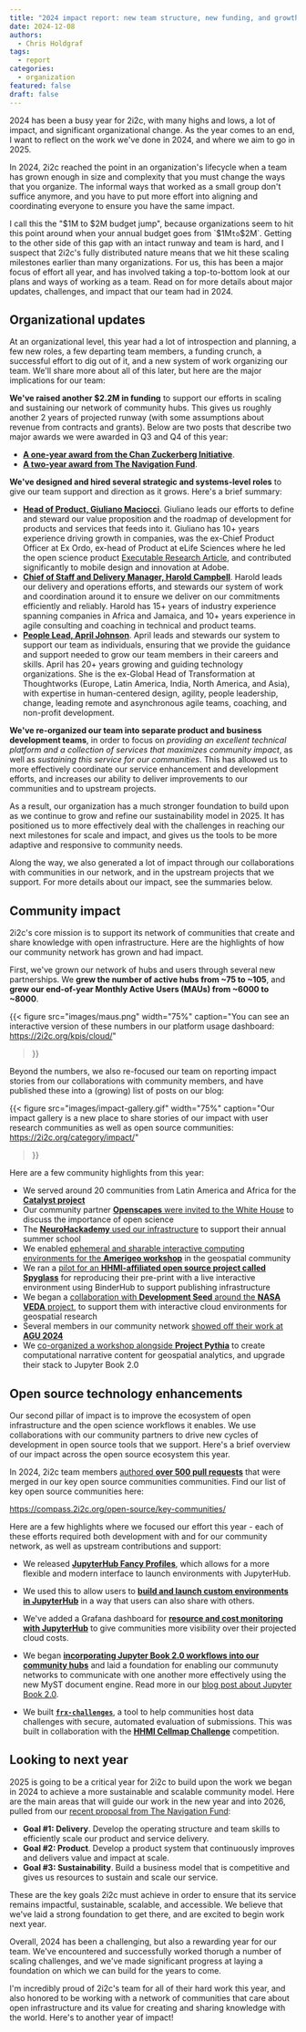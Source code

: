 ```yaml
---
title: "2024 impact report: new team structure, new funding, and growth in our network"
date: 2024-12-08
authors:
  - Chris Holdgraf
tags:
  - report
categories:
  - organization
featured: false
draft: false
---
```


2024 has been a busy year for 2i2c, with many highs and lows, a lot of impact, and significant organizational change. As the year comes to an end, I want to reflect on the work we've done in 2024, and where we aim to go in 2025.

In 2024, 2i2c reached the point in an organization's lifecycle when a team has grown enough in size and complexity that you must change the ways that you organize. The informal ways that worked as a small group don't suffice anymore, and you have to put more effort into aligning and coordinating everyone to ensure you have the same impact.

I call this the "$1M to $2M budget jump", because organizations seem to hit this point around when your annual budget goes from `$1M` to `$2M`. Getting to the other side of this gap with an intact runway and team is hard, and I suspect that 2i2c's fully distributed nature means that we hit these scaling milestones earlier than many organizations. For us, this has been a major focus of effort all year, and has involved taking a top-to-bottom look at our plans and ways of working as a team. Read on for more details about major updates, challenges, and impact that our team had in 2024.

## Organizational updates

At an organizational level, this year had a lot of introspection and planning, a few new roles, a few departing team members, a funding crunch, a successful effort to dig out of it, and a new system of work organizing our team. We'll share more about all of this later, but here are the major implications for our team:

**We've raised another $2.2M in funding** to support our efforts in scaling and sustaining our network of community hubs. This gives us roughly another 2 years of projected runway (with some assumptions about revenue from contracts and grants). Below are two posts that describe two major awards we were awarded in Q3 and Q4 of this year:

- **[A one-year award from the Chan Zuckerberg Initiative](/blog/2024/funding-czi/)**.
- **[A two-year award from The Navigation Fund](/blog/2024/funding-navigation/)**.

**We've designed and hired several strategic and systems-level roles** to give our team support and direction as it grows. Here's a brief summary:

- **[Head of Product, Giuliano Maciocci](/authors/giuliano-maciocci/)**. Giuliano leads our efforts to define and steward our value proposition and the roadmap of development for products and services that feeds into it. Giuliano has 10+ years experience driving growth in companies, was the ex-Chief Product Officer at Ex Ordo, ex-head of Product at eLife Sciences where he led the open science product [Executable Research Article](https://elifesciences.org/collections/d72819a9/executable-research-articles), and contributed significantly to mobile design and innovation at Adobe.
- **[Chief of Staff and Delivery Manager, Harold Campbell](/authors/harold-campbell/)**. Harold leads our delivery and operations efforts, and stewards our system of work and coordination around it to ensure we deliver on our commitments efficiently and reliably. Harold has 15+ years of industry experience spanning companies in Africa and Jamaica, and 10+ years experience in agile consulting and coaching in technical and product teams.
- **[People Lead, April Johnson](/authors/april-johnson/)**. April leads and stewards our system to support our team as individuals, ensuring that we provide the guidance and support needed to grow our team members in their careers and skills. April has 20+ years growing and guiding technology organizations. She is the ex-Global Head of Transformation at Thoughtworks (Europe, Latin America, India, North America, and Asia), with expertise in human-centered design, agility, people leadership, change, leading remote and asynchronous agile teams, coaching, and non-profit development.

**We've re-organized our team into separate product and business development teams**, in order to focus on _providing an excellent technical platform and a collection of services that maximizes community impact_, as well as _sustaining this service for our communities_. This has allowed us to more effectively coordinate our service enhancement and development efforts, and increases our ability to deliver improvements to our communities and to upstream projects.

As a result, our organization has a much stronger foundation to build upon as we continue to grow and refine our sustainability model in 2025. It has positioned us to more effectively deal with the challenges in reaching our next milestones for scale and impact, and gives us the tools to be more adaptive and responsive to community needs.

Along the way, we also generated a lot of impact through our collaborations with communities in our network, and in the upstream projects that we support. For more details about our impact, see the summaries below.

## Community impact

2i2c's core mission is to support its network of communities that create and share knowledge with open infrastructure. Here are the highlights of how our community network has grown and had impact.

First, we've grown our network of hubs and users through several new partnerships. We **grew the number of active hubs from ~75 to ~105**, and **grew our end-of-year Monthly Active Users (MAUs) from ~6000 to ~8000**.

{{< figure
  src="images/maus.png"
  width="75%"
  caption="You can see an interactive version of these numbers in our platform usage dashboard: https://2i2c.org/kpis/cloud/"
>}}

Beyond the numbers, we also re-focused our team on reporting impact stories from our collaborations with community members, and have published these into a (growing) list of posts on our blog:

{{< figure
  src="images/impact-gallery.gif"
  width="75%"
  caption="Our impact gallery is a new place to share stories of our impact with user research communities as well as open source communities: https://2i2c.org/category/impact/"
>}}

Here are a few community highlights from this year:

- We served around 20 communities from Latin America and Africa for the [**Catalyst project**](https://2i2c.org/blog/2024/catalyst-partner-highlights/)
- Our community partner [**Openscapes** were invited to the White House](https://openscapes.org/events/2024-09-26-openscapes-whitehouse/) to discuss the importance of open science
- The [**NeuroHackademy** used our infrastructure](http://2i2c.org/blog/2024/neurohackademy-summer-school-reflections/) to support their annual summer school
- We enabled [ephemeral and sharable interactive computing environments for the **Amerigeo workshop**](http://2i2c.org/blog/2024/amerigeo-workshop/) in the geospatial community
- We ran a [pilot for an **HHMI-affiliated open source project called Spyglass**](https://2i2c.org/blog/2024/hhmi-spyglass-mysql/) for reproducing their pre-print with a live interactive environment using BinderHub to support publishing infrastructure
- We began a [collaboration with **Development Seed** around the **NASA VEDA** project](https://2i2c.org/blog/2024/veda-devseed-collab/), to support them with interactive cloud environments for geospatial research
- Several members in our community network [showed off their work at **AGU 2024**](https://2i2c.org/blog/2024/agu/)
- We [co-organized a workshop alongside **Project Pythia**](https://2i2c.org/blog/2024/project-pythia-cookoff/) to create computational narrative content for geospatial analytics, and upgrade their stack to Jupyter Book 2.0

## Open source technology enhancements

Our second pillar of impact is to improve the ecosystem of open infrastructure and the open science workflows it enables. We use collaborations with our community partners to drive new cycles of development in open source tools that we support. Here's a brief overview of our impact across the open source ecosystem this year.

In 2024, 2i2c team members [authored **over 500 pull requests**](https://github.com/search?q=author%3Acholdgraf+author%3Aharoldcampbell+author%3Aaprilmj+author%3Acolliand+author%3Ajmunroe+author%3Ajnywong+author%3AGman0909+author%3AconsideRatio+author%3Ageorgianaelena+author%3Asgibson91+author%3Ayuvipanda+author%3Aagoose77+org%3Ajupyter+org%3Ajupyter-server+org%3Ajupyterhub+org%3Ajupyterlab+org%3Abinder-examples+org%3Aexecutablebooks+org%3Acryptnono+org%3Adask+org%3Apydata+org%3Arocker-org+org%3Apangeo-data+org%3Ajupyter-book+is%3Apr+merged%3A%3E%3D2024-01-01&type=pullrequests) that were merged in our key open source communities communities. Find our list of key open source communities here:

https://compass.2i2c.org/open-source/key-communities/

Here are a few highlights where we focused our effort this year - each of these efforts required both development with and for our community network, as well as upstream contributions and support:

- We released [**JupyterHub Fancy Profiles**](https://2i2c.org/blog/2024/jupyterhub-fancy-profiles-rollout/), which allows for a more flexible and modern interface to launch environments with JupyterHub.

- We used this to allow users to [**build and launch custom environments in JupyterHub**](https://2i2c.org/blog/2024/nasa-ephemeral-hubs/) in a way that users can also share with others.

- We've added a Grafana dashboard for [**resource and cost monitoring with JupyterHub**](https://2i2c.org/blog/2024/aws-cost-attribution/) to give communities more visibility over their projected cloud costs.

- We began [**incorporating Jupyter Book 2.0 workflows into our community hubs**](https://2i2c.org/blog/2024/project-pythia-cookoff/) and laid a foundation for enabling our communuty networks to communicate with one another more effectively using the new MyST document engine. Read more in our [blog post about Jupyter Book 2.0](https://2i2c.org/blog/2024/jupyter-book-2/).

- We built [**`frx-challenges`**](https://2i2c.org/blog/2024/frx/), a tool to help communities host data challenges with secure, automated evaluation of submissions. This was built in collaboration with the [**HHMI Cellmap Challenge**](https://cellmapchallenge.janelia.org/) competition.


## Looking to next year

2025 is going to be a critical year for 2i2c to build upon the work we began in 2024 to achieve a more sustainable and scalable community model. Here are the main areas that will guide our work in the new year and into 2026, pulled from our [recent proposal from The Navigation Fund](/blog/2024/funding-navigation/index.md):

- **Goal #1: Delivery**. Develop the operating structure and team skills to
efficiently scale our product and service delivery.
- **Goal #2: Product**. Develop a product system that continuously improves and
delivers value and impact at scale.
- **Goal #3: Sustainability**. Build a business model that is competitive and gives
us resources to sustain and scale our service.

These are the key goals 2i2c must achieve in order to ensure that its service remains impactful, sustainable, scalable, and accessible. We believe that we've laid a strong foundation to get there, and are excited to begin work next year.

Overall, 2024 has been a challenging, but also a rewarding year for our team. We've encountered and successfully worked thorugh a number of scaling challenges, and we've made significant progress at laying a foundation on which we can build for the years to come.

I'm incredibly proud of 2i2c's team for all of their hard work this year, and also honored to be working with a network of communities that care about open infrastructure and its value for creating and sharing knowledge with the world. Here's to another year of impact!

